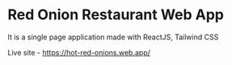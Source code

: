 # Red Onion Restaurant Web App
It is a single page application made with ReactJS, Tailwind CSS 

Live site - https://hot-red-onions.web.app/

